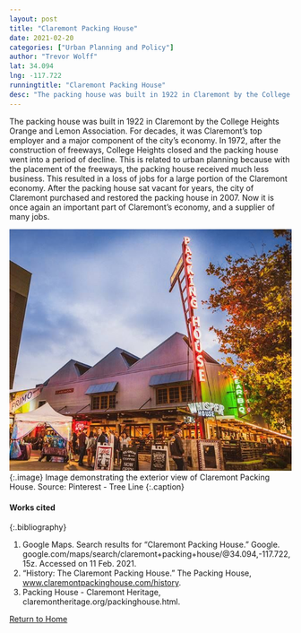 ```yaml
---
layout: post
title: "Claremont Packing House"
date: 2021-02-20
categories: ["Urban Planning and Policy"]
author: "Trevor Wolff"
lat: 34.094
lng: -117.722
runningtitle: "Claremont Packing House"
desc: "The packing house was built in 1922 in Claremont by the College Heights Orange and Lemon Association. For decades, it was Claremont’s top employer and a major component of the city’s economy."
---
```

The packing house was built in 1922 in Claremont by the College Heights Orange and Lemon Association. For decades, it was Claremont’s top employer and a major component of the city’s economy. In 1972, after the construction of freeways, College Heights closed and the packing house went into a period of decline. This is related to urban planning because with the placement of the freeways, the packing house received much less business. This resulted in a loss of jobs for a large portion of the Claremont economy. After the packing house sat vacant for years, the city of Claremont purchased and restored the packing house in 2007. Now it is once again an important part of Claremont’s economy, and a supplier of many jobs. 

![Claremont Packing House](images/ClaremontPackingHouse_pin1_image1.jpg)
   {:.image} 
Image demonstrating the exterior view of Claremont Packing House. Source: Pinterest - Tree Line
   {:.caption} 

#### Works cited

{:.bibliography}
1. Google Maps. Search results for “Claremont Packing House.” Google.	google.com/maps/search/claremont+packing+house/@34.094,-117.722,15z. Accessed on 	11 Feb. 2021.
2. “History: The Claremont Packing House.” The Packing House, www.claremontpackinghouse.com/history.
3. Packing House - Claremont Heritage, claremontheritage.org/packinghouse.html. 

[Return to Home](https://uclachicanxstudies.github.io/BarrioSuburbanisms/)

